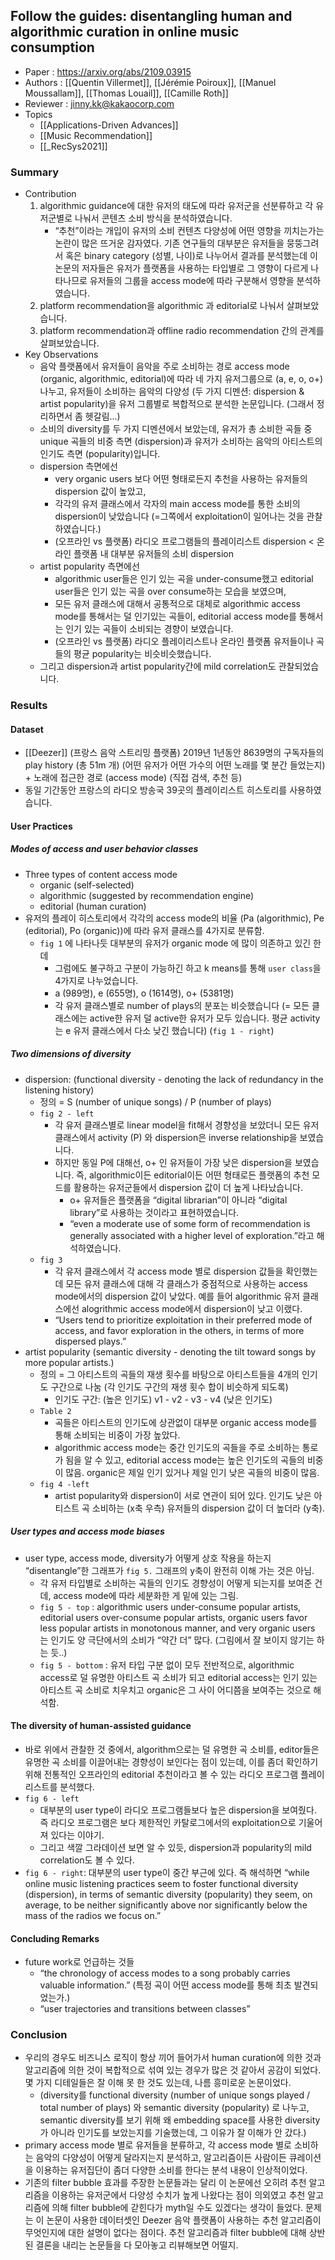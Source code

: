 ## Follow the guides: disentangling human and algorithmic curation in online music consumption
- Paper : https://arxiv.org/abs/2109.03915
- Authors : [[Quentin Villermet]], [[Jérémie Poiroux]], [[Manuel Moussallam]], [[Thomas Louail]], [[Camille Roth]]
- Reviewer : jinny.kk@kakaocorp.com
- Topics
	- [[Applications-Driven Advances]]
	- [[Music Recommendation]]
	- [[_RecSys2021]]

### Summary
- Contribution
    1. algorithmic guidance에 대한 유저의 태도에 따라 유저군을 선분류하고 각 유저군별로 나눠서 콘텐츠 소비 방식을 분석하였습니다.
        - “추천”이라는 개입이 유저의 소비 컨텐츠 다양성에 어떤 영향을 끼치는가는 논란이 많은 뜨거운 감자였다. 기존 연구들의 대부분은 유저들을 뭉뚱그려서 혹은 binary category (성별, 나이)로 나누어서 결과를 분석했는데 이 논문의 저자들은 유저가 플랫폼을 사용하는 타입별로 그 영향이 다르게 나타나므로 유저들의 그룹을 access mode에 따라 구분해서 영향을 분석하였습니다.
    2. platform recommendation을 algorithmic 과 editorial로 나눠서 살펴보았습니다.
    3. platform recommendation과 offline radio recommendation 간의 관계를 살펴보았습니다.
- Key Observations
    - 음악 플랫폼에서 유저들이 음악을 주로 소비하는 경로 access mode (organic, algorithmic, editorial)에 따라 네 가지 유저그룹으로 (a, e, o, o+) 나누고, 유저들이 소비하는 음악의 다양성 (두 가지 디멘션: dispersion & artist popularity)을 유저 그룹별로 복합적으로 분석한 논문입니다. (그래서 정리하면서 좀 헷갈림...)
    - 소비의 diversity를 두 가지 디멘션에서 보았는데, 유저가 총 소비한 곡들 중 unique 곡들의 비중 측면 (dispersion)과 유저가 소비하는 음악의 아티스트의 인기도 측면 (popularity)입니다.
    - dispersion 측면에선
        - very organic users 보다 어떤 형태로든지 추천을 사용하는 유저들의 dispersion 값이 높았고,
        - 각각의 유저 클래스에서 각자의 main access mode를 통한 소비의 dispersion이 낮았습니다 (=그쪽에서 exploitation이 일어나는 것을 관찰하였습니다.)
        - (오프라인 vs 플랫폼) 라디오 프로그램들의 플레이리스트 dispersion < 온라인 플랫폼 내 대부분 유저들의 소비 dispersion
    - artist popularity 측면에선
        - algorithmic user들은 인기 있는 곡을 under-consume했고 editorial user들은 인기 있는 곡을 over consume하는 모습을 보였으며,
        - 모든 유저 클래스에 대해서 공통적으로 대체로 algorithmic access mode를 통해서는 덜 인기있는 곡들이, editorial access mode를 통해서는 인기 있는 곡들이 소비되는 경향이 보였습니다.
        - (오프라인 vs 플랫폼) 라디오 플레이리스트나 온라인 플랫폼 유저들이나 곡들의 평균 popularity는 비슷비슷했습니다.
    - 그리고 dispersion과 artist popularity간에 mild correlation도 관찰되었습니다.

### Results
#### Dataset
- [[Deezer]] (프랑스 음악 스트리밍 플랫폼) 2019년 1년동안 8639명의 구독자들의 play history (총 51m 개) (어떤 유저가 어떤 가수의 어떤 노래를 몇 분간 들었는지) + 노래에 접근한 경로 (access mode) (직접 검색, 추천 등)
- 동일 기간동안 프랑스의 라디오 방송국 39곳의 플레이리스트 히스토리를 사용하였습니다.

#### User Practices
##### Modes of access and user behavior classes
- Three types of content access mode
    - organic (self-selected)
    - algorithmic (suggested by recommendation engine)
    - editorial (human curation)
- 유저의 플레이 히스토리에서 각각의 access mode의 비율 (Pa (algorithmic), Pe (editorial), Po (organic))에 따라 유저 클래스를 4가지로 분류함.
    - `fig 1` 에 나타나듯 대부분의 유저가 organic mode 에 많이 의존하고 있긴 한데
        - 그럼에도 불구하고 구분이 가능하긴 하고 k means를 통해 `user class`을 4가지로 나누었습니다.
        - a (989명), e (655명), o (1614명), o+ (5381명)
        - 각 유저 클래스별로 number of plays의 분포는 비슷했습니다 (= 모든 클래스에는 active한 유저 덜 active한 유저가 모두 있습니다. 평균 activity는 e 유저 클래스에서 다소 낮긴 했습니다) (`fig 1 - right`)

##### Two dimensions of diversity
- dispersion: (functional diversity - denoting the lack of redundancy in the listening history)
    - 정의 = S (number of unique songs) /  P (number of plays)
    - `fig 2 - left`
        - 각 유저 클래스별로 linear model을 fit해서 경향성을 보았더니 모든 유저 클래스에서 activity (P) 와 dispersion은 inverse relationship을 보였습니다.
        - 하지만 동일 P에 대해선, o+ 인 유저들이 가장 낮은 dispersion을 보였습니다. 즉, algorithmic이든 editorial이든 어떤 형태로든 플랫폼의 추천 모드를 활용하는 유저군들에서 dispersion 값이 더 높게 나타났습니다.
            - o+ 유저들은 플랫폼을 “digital librarian”이 아니라 “digital library”로 사용하는 것이라고 표현하였습니다.
            - “even a moderate use of some form of recommendation is generally associated with a higher level of exploration.”라고 해석하였습니다.
    - `fig 3`
        - 각 유저 클래스에서 각 access mode 별로 dispersion 값들을 확인했는데 모든 유저 클래스에 대해 각 클래스가 중점적으로 사용하는 access mode에서의 dispersion 값이 낮았다. 예를 들어 algorithmic 유저 클래스에선 alogrithmic access mode에서 dispersion이 낮고 이랬다.
        - “Users tend to prioritize exploitation in their preferred mode of access, and favor exploration in the others, in terms of more dispersed plays.”
- artist popularity (semantic diversity - denoting the tilt toward songs by more popular artists.)
    - 정의 = 그 아티스트의 곡들의 재생 횟수를 바탕으로 아티스트들을 4개의 인기도 구간으로 나눔 (각 인기도 구간의 재생 횟수 합이 비슷하게 되도록)
        - 인기도 구간: (높은 인기도) v1 - v2 - v3 - v4 (낮은 인기도)
    - `Table 2`
        - 곡들은 아티스트의 인기도에 상관없이 대부분 organic access mode를 통해 소비되는 비중이 가장 높았다.
        - algorithmic access mode는 중간 인기도의 곡들을 주로 소비하는 통로가 됨을 알 수 있고, editorial access mode는 높은 인기도의 곡들의 비중이 많음. organic은 제일 인기 있거나 제일 인기 낮은 곡들의 비중이 많음.
    - `fig 4 -left`
        - artist popularity와 dispersion이 서로 연관이 되어 있다. 인기도 낮은 아티스트 곡 소비하는 (x축 우측) 유저들의 dispersion 값이 더 높더라 (y축).

##### User types and access mode biases
- user type, access mode, diversity가 어떻게 상호 작용을 하는지 “disentangle”한 그래프가 `fig 5.` 그래프의 y축이 완전히 이해 가는 것은 아님.
    - 각 유저 타입별로 소비하는 곡들의 인기도 경향성이 어떻게 되는지를 보여준 건데, access mode에 따라 세분화한 게 밑에 있는 그림.
    - `fig 5 - top` : algorithmic users under-consume popular artists, editorial users over-consume popular artists, organic users favor less popular artists in monotonous manner, and very organic users 는 인기도 양 극단에서의 소비가 “약간 더” 많다. (그림에서 잘 보이지 않기는 하는 듯..)
    - `fig 5 - bottom` : 유저 타입 구분 없이 모두 전반적으로, algorithmic access로 덜 유명한 아티스트 곡 소비가 되고 editorial access는 인기 있는 아티스트 곡 소비로 치우치고 organic은 그 사이 어디쯤을 보여주는 것으로 해석함.

#### The diversity of human-assisted guidance
- 바로 위에서 관찰한 것 중에서, algorithm으로는 덜 유명한 곡 소비를, editor들은 유명한 곡 소비를 이끌어내는 경향성이 보인다는 점이 있는데, 이를 좀더 확인하기 위해 전통적인 오프라인의 editorial 추천이라고 볼 수 있는 라디오 프로그램 플레이리스트를 분석했다.
- `fig 6 - left`
    - 대부분의 user type이 라디오 프로그램들보다 높은 dispersion을 보여줬다. 즉 라디오 프로그램은 보다 제한적인 카탈로그에서의 exploitation으로 기울어져 있다는 이야기.
    - 그리고 색깔 그라데이션 보면 알 수 있듯, dispersion과 popularity의 mild correlation도 볼 수 있다.
- `fig 6 - right`: 대부분의 user type이 중간 부근에 있다. 즉 해석하면 “while online music listening practices seem to foster functional diversity (dispersion), in terms of semantic diversity (popularity) they seem, on average, to be neither significantly above nor significantly below the mass of the radios we focus on.”

#### Concluding Remarks
- future work로 언급하는 것들
    - “the chronology of access modes to a song probably carries valuable information.” (특정 곡이 어떤 access mode를 통해 최초 발견되었는가.)
    - “user trajectories and transitions between classes”

### Conclusion
- 우리의 경우도 비즈니스 로직이 항상 끼어 들어가서 human curation에 의한 것과 알고리즘에 의한 것이 복합적으로 섞여 있는 경우가 많은 것 같아서 공감이 되었다. 몇 가지 디테일들은 잘 이해 못 한 것도 있는데, 나름 흥미로운 논문이었다.
    - (diversity를 functional diversity (number of unique songs played / total number of plays) 와 semantic diversity (popularity) 로 나누고, semantic diversity를 보기 위해 왜 embedding space를 사용한 diversity가 아니라 인기도를 보았는지를 기술했는데, 그 이유가 잘 이해가 안 갔다.)
- primary access mode 별로 유저들을 분류하고, 각 access mode 별로 소비하는 음악의 다양성이 어떻게 달라지는지 분석하고, 알고리즘이든 사람이든 큐레이션을 이용하는 유저집단이 좀더 다양한 소비를 한다는 분석 내용이 인상적이었다.
- 기존의 filter bubble 효과를 주장한 논문들과는 달리 이 논문에선 오히려 추천 알고리즘을 이용하는 유저군에서 다양성 수치가 높게 나왔다는 점이 의외였고 추천 알고리즘에 의해 filter bubble에 갇힌다가 myth일 수도 있겠다는 생각이 들었다. 문제는 이 논문이 사용한 데이터셋인 Deezer 음악 플랫폼이 사용하는 추천 알고리즘이 무엇인지에 대한 설명이 없다는 점이다. 추천 알고리즘과 filter bubble에 대해 상반된 결론을 내리는 논문들을 다 모아놓고 리뷰해보면 어떨지.
